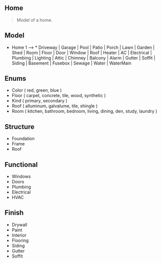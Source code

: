 Home
----
>Model of a home.

Model
-----
* Home 1 --> * Driveway | Garage | Pool | Patio | Porch | Lawn | Garden | Shed | Room | Floor |
               Door | Window | Roof | Heater | AC | Electrical | Plumbing | Lighting | Attic |
               Chimney | Balcony | Alarm | Gutter | Soffit | Siding | Basement | Fusebox |
               Sewage | Water | WaterMain

Enums
-----
* Color ( red, green, blue )
* Floor ( carpet, concrete, tile, wood, synthetic )
* Kind ( primary, secondary )
* Roof ( alluminum, galvalume, tile, shingle )
* Room ( kitchen, bathroom, bedroom, living, dining, den, study, laundry )

Structure
---------
* Foundation
* Frame
* Roof

Functional
----------
* Windows
* Doors
* Plumbing
* Electrical
* HVAC

Finish
------
* Drywall
* Paint
* Interior
* Flooring
* Siding
* Gutter
* Soffit